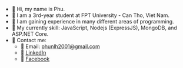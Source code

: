 - 👋 Hi, my name is Phu.
- 👀 I am a 3rd-year student at FPT University - Can Tho, Viet Nam.
- 🌱 I am gaining experience in many different areas of programming.
- 🎯 My currently skill: JavaScript, Nodejs (ExpressJS), MongoDB, and ASP.NET Core.
- 📧 Contact me: 
  + 🚀 Email: phunlh2001@gmail.com
  + 🚀 [LinkedIn](https://www.linkedin.com/in/phunlh2001/)
  + 🚀 [Facebook](https://www.facebook.com/KaizJava.io/)
